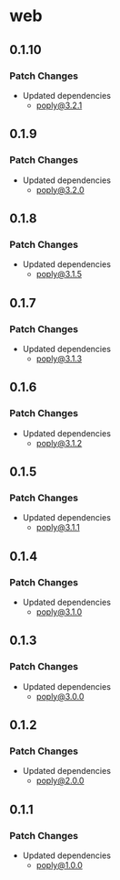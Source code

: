# web

## 0.1.10

### Patch Changes

- Updated dependencies
  - poply@3.2.1

## 0.1.9

### Patch Changes

- Updated dependencies
  - poply@3.2.0

## 0.1.8

### Patch Changes

- Updated dependencies
  - poply@3.1.5

## 0.1.7

### Patch Changes

- Updated dependencies
  - poply@3.1.3

## 0.1.6

### Patch Changes

- Updated dependencies
  - poply@3.1.2

## 0.1.5

### Patch Changes

- Updated dependencies
  - poply@3.1.1

## 0.1.4

### Patch Changes

- Updated dependencies
  - poply@3.1.0

## 0.1.3

### Patch Changes

- Updated dependencies
  - poply@3.0.0

## 0.1.2

### Patch Changes

- Updated dependencies
  - poply@2.0.0

## 0.1.1

### Patch Changes

- Updated dependencies
  - poply@1.0.0
